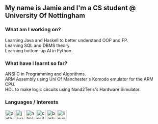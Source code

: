 <h2 align="left">My name is Jamie and I'm a CS student @ University Of Nottingham</h2>

### What am I working on?

<p>Learning Java and Haskell to better understand OOP and FP.<br/> 
Learning SQL and DBMS theory.<br/>
Learning bottom-up AI in Python.
</p>

### What have I learnt so far?

<p>ANSI C in Programming and Algorithms.<br/> 
ARM Assembly using Uni Of Manchester's Komodo emulator for the ARM CPU.<br/>
HDL to make logic circuits using Nand2Teris's Hardware Simulator.
</p>

### Languages / Interests

<div align="left">
  <img src="https://cdn.jsdelivr.net/gh/devicons/devicon/icons/python/python-original.svg" height="30" alt="python logo"  />
  <img src="https://cdn.jsdelivr.net/gh/devicons/devicon/icons/javascript/javascript-original.svg" height="30" alt="javascript logo"  />
  <img src="https://cdn.jsdelivr.net/gh/devicons/devicon/icons/html5/html5-original.svg" height="30" alt="html5 logo"  />
  <img src="https://cdn.jsdelivr.net/gh/devicons/devicon/icons/css3/css3-original.svg" height="30" alt="css3 logo"  />
  <img src="https://cdn.jsdelivr.net/gh/devicons/devicon/icons/bash/bash-original.svg" height="30" alt="bash logo"  />
  <img src="https://cdn.jsdelivr.net/gh/devicons/devicon/icons/linux/linux-original.svg" height="30" alt="linux logo"  />




<br clear="both">

###
